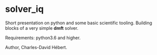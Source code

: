 # solver_iq

Short presentation on python and some basic scientific tooling.
Building blocks of a very simple **dmft** solver.

Requirements:
python3.6 and higher.

Author, Charles-David Hébert.
